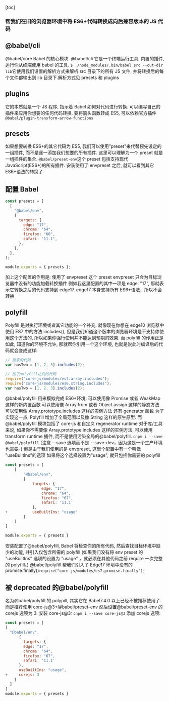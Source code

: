 [toc]
### 帮我们在旧的浏览器环境中将 ES6+代码转换成向后兼容版本的 JS 代码

## @babel/cli

@babel/core Babel 的核心模块.
@babel/cli 它是一个终端运行工具, 内置的插件,运行你从终端使用 babel 的工具.
`$ ./node_modules/.bin/babel src --out-dir lib`它使用我们设置的解析方式来解析 src 目录下的所有 JS 文件, 并将转换后的每个文件都输出到 lib 目录下.解析方式见 presets 和 plugins

## plugins

它的本质就是一个 JS 程序, 指示着 Babel 如何对代码进行转换.
可以编写自己的插件来应用你想要的任何代码转换.
要将箭头函数转成 ES5, 可以依赖官方插件`@babel/plugin-transform-arrow-functions`

## presets

如果想要转换 ES6+的其它代码为 ES5, 我们可以使用"preset"来代替预先设定的一组插件, 而不是逐一添加我们想要的所有插件.
这里可以理解为一个 preset 就是一组插件的集合.
`@babel/preset-env`这个 preset 包括支持现代 JavaScript(ES6+)的所有插件.
安装使用了 envpreset 之后, 就可以看到其它 ES6+语法的转换了.

## 配置 Babel

```js
const presets = [
  [
    "@babel/env",
    {
      targets: {
        edge: "17",
        chrome: "64",
        firefox: "60",
        safari: "11.1",
      },
    },
  ],
];

module.exports = { presets };
```

加上这个配置的作用是:
使用了 envpreset 这个 preset
envpreset 只会为目标浏览器中没有的功能加载转换插件
例如我这里配置的其中一项是 edge: "17", 那就表示它转换之后的代码支持到 edge17. edge17 本身支持所有 ES6+语法，所以不会转换

## polyfill

Polyfill 是对执行环境或者其它功能的一个补充.
就像现在你想在 edge10 浏览器中使用 ES7 中的方法 includes(), 但是我们知道这个版本的浏览器环境是不支持你使用这个方法的, 所以如果你强行使用并不能达到预期的效果.
而 polyfill 的作用正是如此, 知道你的环境不允许, 那就帮你引用一个这个环境, 也就是说此时编译后的代码就会变成这样:

```js
// 原来的代码
var hasTwo = [1, 2, 3].includes(2);

// 加了polyfill之后的代码
require("core-js/modules/es7.array.includes");
require("core-js/modules/es6.string.includes");
var hasTwo = [1, 2, 3].includes(2);
```

@babel/polyfill 用来模拟完成 ES6+环境:
可以使用像 Promise 或者 WeakMap 这样的新内置函数
可以使用像 Array.from 或者 Object.assign 这样的静态方法
可以使用像 Array.prototype.includes 这样的实例方法
还有 generator 函数
为了实现这一点, Polyfill 增加了全局范围以及像 String 这样的原生原型.
而@babel/polyfill 模块包括了 core-js 和自定义 regenerator runtime
对于库/工具来说, 如果你不需要像 Array.prototype.includes 这样的实例方法, 可以使用 transform runtime 插件, 而不是使用污染全局的@babel/polyfill.
`cnpm i --save @babel/polyfill`
(注意 --save 选项而不是 --save-dev，因为这是一个生产环境也需要。)
但是由于我们使用的是 envpreset, 这里个配置中有一个叫做 "useBuiltIns"的选项
如果将这个选择设置为"usage", 就只包括你需要的 polyfill

```js
const presets = [
	[
		"@babel/env",
		{
			targets: {
				edge: "17",
				chrome: "64",
				firefox: "67",
				safari: '11.1'
			},
+			useBuiltIns: "usage"
		}
	]
]

module.exports = { presets }
```

安装配置了@babel/polyfill, Babel 将检查你的所有代码, 然后查找目标环境中缺少的功能, 并引入仅包含所需的 polyfill
(如果我们没有将 env preset 的 "useBuiltIns" 选项的设置为 "usage" ，就必须在其他代码之前 require 一次完整的 polyfill。)
@babel/polyfill 帮我们引入了 Edge17 环境中没有的 promise.finally()`require("core-js/modules/es7.promise.finally");`

## 被 deprecated 的@babel/polyfill

名为@babel/polyfill 的 polypill, 其实它在 Babel7.4.0 以上已经不被推荐使用了.
而是推荐使用 core-js@3+@babel/preset-env 然后设置@babel/preset-env 的 corejs 选项为 3.
安装 core-js@3:
`cnpm i --save core-js@3`
添加 corejs 选项:

```js
const presets = [
[
  "@babel/env",
      {
        targets: {
        edge: "17",
        chrome: "64",
        firefox: "67",
        safari: '11.1'
      },
      useBuiltIns: "usage",
+     corejs: 3
    }
  ]
]
module.exports = { presets }
```
